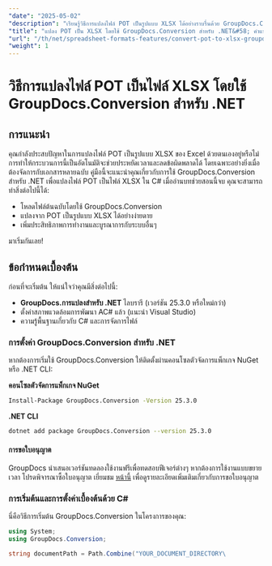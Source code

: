 ```yaml
---
"date": "2025-05-02"
"description": "เรียนรู้วิธีการแปลงไฟล์ POT เป็นรูปแบบ XLSX ได้อย่างราบรื่นด้วย GroupDocs.Conversion สำหรับ .NET ปฏิบัติตามคำแนะนำทีละขั้นตอนนี้ใน C# เพื่อการย้ายข้อมูลและการประมวลผลแบบแบตช์ที่มีประสิทธิภาพ"
"title": "แปลง POT เป็น XLSX โดยใช้ GroupDocs.Conversion สำหรับ .NET&#58; คำแนะนำทีละขั้นตอน"
"url": "/th/net/spreadsheet-formats-features/convert-pot-to-xlsx-groupdocs-conversion-net/"
"weight": 1
---
```


# วิธีการแปลงไฟล์ POT เป็นไฟล์ XLSX โดยใช้ GroupDocs.Conversion สำหรับ .NET

## การแนะนำ

คุณกำลังประสบปัญหาในการแปลงไฟล์ POT เป็นรูปแบบ XLSX ของ Excel ด้วยตนเองอยู่หรือไม่ การทำให้กระบวนการนี้เป็นอัตโนมัติจะช่วยประหยัดเวลาและลดข้อผิดพลาดได้ โดยเฉพาะอย่างยิ่งเมื่อต้องจัดการกับเอกสารหลายฉบับ คู่มือนี้จะแนะนำคุณเกี่ยวกับการใช้ GroupDocs.Conversion สำหรับ .NET เพื่อแปลงไฟล์ POT เป็นไฟล์ XLSX ใน C# เมื่ออ่านบทช่วยสอนนี้จบ คุณจะสามารถทำสิ่งต่อไปนี้ได้:

- โหลดไฟล์ต้นฉบับโดยใช้ GroupDocs.Conversion
- แปลงจาก POT เป็นรูปแบบ XLSX ได้อย่างง่ายดาย
- เพิ่มประสิทธิภาพการทำงานและบูรณาการกับระบบอื่นๆ

มาเริ่มกันเลย!

## ข้อกำหนดเบื้องต้น

ก่อนที่จะเริ่มต้น ให้แน่ใจว่าคุณมีสิ่งต่อไปนี้:

- **GroupDocs.การแปลงสำหรับ .NET** ไลบรารี (เวอร์ชัน 25.3.0 หรือใหม่กว่า)
- ตั้งค่าสภาพแวดล้อมการพัฒนา AC# แล้ว (แนะนำ Visual Studio)
- ความรู้พื้นฐานเกี่ยวกับ C# และการจัดการไฟล์

### การตั้งค่า GroupDocs.Conversion สำหรับ .NET

หากต้องการเริ่มใช้ GroupDocs.Conversion ให้ติดตั้งผ่านคอนโซลตัวจัดการแพ็กเกจ NuGet หรือ .NET CLI:

**คอนโซลตัวจัดการแพ็กเกจ NuGet**
```bash
Install-Package GroupDocs.Conversion -Version 25.3.0
```

**\.NET CLI**
```bash
dotnet add package GroupDocs.Conversion --version 25.3.0
```

#### การขอใบอนุญาต

GroupDocs นำเสนอเวอร์ชันทดลองใช้งานฟรีเพื่อทดสอบฟีเจอร์ต่างๆ หากต้องการใช้งานแบบขยายเวลา โปรดพิจารณาซื้อใบอนุญาต เยี่ยมชม [หน้านี้](https://purchase.groupdocs.com/temporary-license/) เพื่อดูรายละเอียดเพิ่มเติมเกี่ยวกับการขอใบอนุญาต

### การเริ่มต้นและการตั้งค่าเบื้องต้นด้วย C#

นี่คือวิธีการเริ่มต้น GroupDocs.Conversion ในโครงการของคุณ:

```csharp
using System;
using GroupDocs.Conversion;

string documentPath = Path.Combine("YOUR_DOCUMENT_DIRECTORY\